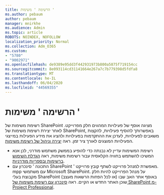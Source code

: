 ```yaml
---
title: הרשימה ' משימות '
ms.author: pebaum
author: pebaum
manager: mnirkhe
ms.audience: Admin
ms.topic: article
ROBOTS: NOINDEX, NOFOLLOW
localization_priority: Normal
ms.collection: Adm_O365
ms.custom:
- "5780"
- "9002971"
ms.openlocfilehash: de9389e95dd3f442931973b800a5875f719154cc
ms.sourcegitcommit: 8e093114cd31141664e267a7c7b779398d5fdfa8
ms.translationtype: MT
ms.contentlocale: he-IL
ms.lasthandoff: 06/04/2020
ms.locfileid: "44569355"
---
```

# <a name="task-list"></a>הרשימה ' משימות '

רשימת משימות של SharePoint מציגה אוסף של פעילויות המהווים חלק מפרוייקט. לאחר יצירת רשימת משימות של SharePoint, באפשרותך להוסיף פעילויות, להקצות משאבים לפעילויות, לעדכן את ההתקדמות בפעילויות ולהציג את מידע הפעילות במייצגי הפעילויות המוצגים לאורך ציר זמן. ראה [יצירה וניהול של רשימת משימות](https://support.microsoft.com/office/466ad207-46fd-4c77-9af1-41bc23cec21a).  

-   רשימת המשימות עדיין לא נבנתה כדי להופיע בממשק משתמש מודרני, לכן אנא המשיכו להשתמש בחוויה הקלאסית עבור רשימות משימות, ראה [הגדלת השימוש ברשימות ובספריות מודרניות](https://docs.microsoft.com/sharepoint/dev/transform/modernize-userinterface-lists-and-libraries).
-   התכונה ' סינכרון עם SharePoint ' מאפשרת למנהל פרוייקט לשתף קובץ פרוייקט. mpp עם משתמשי Microsoft SharePoint. על מנהל הפרוייקט להיות חלק מקבוצת בעלי SharePoint (או לכל הפחות הרשאות מעצב) באוסף אתר האב שבו שוכן האתר החדש או הקיים. ראה [סינכרון עם רשימת משימות של SharePoint מ-Project Professional](https://docs.microsoft.com/office/troubleshoot/project/sync-with-tasks-from-project).